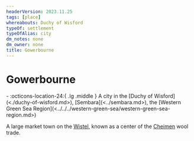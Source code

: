 ```yaml
---
headerVersion: 2023.11.25
tags: [place]
whereabouts: Duchy of Wisford
typeOf: settlement
typeOfAlias: city
dm_notes: none
dm_owner: none
title: Gowerbourne
---
```

# Gowerbourne
<div class="grid cards ext-narrow-margin ext-one-column" markdown>
-    :octicons-location-24:{ .lg .middle } A city in the [Duchy of Wisford](<./duchy-of-wisford.md>), [Sembara](<../sembara.md>), the [Western Green Sea Region](<../../../western-green-sea/western-green-sea-region.md>)  
</div>


A large market town on the [Wistel](<../../rivers/wistel-enst-watershed/wistel.md>), known as a center of the [Cheimen](<./duchy-of-cheimen.md>) wool trade.

